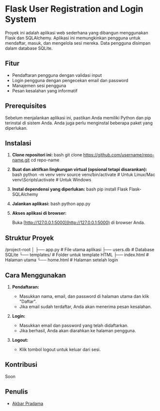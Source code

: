 # Flask User Registration and Login System

Proyek ini adalah aplikasi web sederhana yang dibangun menggunakan Flask dan SQLAlchemy. Aplikasi ini memungkinkan pengguna untuk mendaftar, masuk, dan mengelola sesi mereka. Data pengguna disimpan dalam database SQLite.

## Fitur

- Pendaftaran pengguna dengan validasi input
- Login pengguna dengan pengecekan email dan password
- Manajemen sesi pengguna
- Pesan kesalahan yang informatif

## Prerequisites

Sebelum menjalankan aplikasi ini, pastikan Anda memiliki Python dan pip terinstal di sistem Anda. Anda juga perlu menginstal beberapa paket yang diperlukan.

## Instalasi

1. **Clone repositori ini:**
   bash git clone https://github.com/username/repo-name.git cd repo-name

2. **Buat dan aktifkan lingkungan virtual (opsional tetapi disarankan):**
bash python -m venv venv source venv/bin/activate # Untuk Linux/Mac venv\Scripts\activate # Untuk Windows

3. **Instal dependensi yang diperlukan:**
bash pip install Flask Flask-SQLAlchemy

4. **Jalankan aplikasi:**
bash python app.py


5. **Akses aplikasi di browser:**

   Buka [http://127.0.0.1:5000](http://127.0.0.1:5000) di browser Anda.

## Struktur Proyek
/project-root │ ├── app.py # File utama aplikasi ├── users.db # Database SQLite └── templates/ # Folder untuk template HTML ├── index.html # Halaman utama └── home.html # Halaman setelah login



## Cara Menggunakan

1. **Pendaftaran:**
   - Masukkan nama, email, dan password di halaman utama dan klik "Daftar".
   - Jika email sudah terdaftar, Anda akan menerima pesan kesalahan.

2. **Login:**
   - Masukkan email dan password yang telah didaftarkan.
   - Jika berhasil, Anda akan diarahkan ke halaman pengguna.

3. **Logout:**
   - Klik tombol logout untuk keluar dari sesi.

## Kontribusi

Soon

## Penulis

- [Akbar Pradama](https://github.com/devaaldo)
